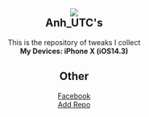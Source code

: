 <h2 align="center">
    <img src="https://anhutc.github.io/CydiaIcon.png" id="myIcon" align="middle">
<br />
    Anh_UTC's
</h2>
<p align="center">
    This is the repository of tweaks I collect
    <br/>
    <strong>My Devices: iPhone X (iOS14.3)</strong>
</p>
<h2 align="center">
    Other
</h2>
<p align="center">
    <a href="https://www.facebook.com/100010169232179" target="_blank">Facebook</a><br>
     <a href="https://anhutc.github.io/">Add Repo</a>
</p>

